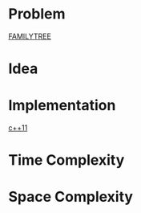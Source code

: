 # Problem

[FAMILYTREE](https://algospot.com/judge/problem/read/FAMILYTREE)

# Idea

# Implementation

[c++11](a.cpp)

# Time Complexity

# Space Complexity
